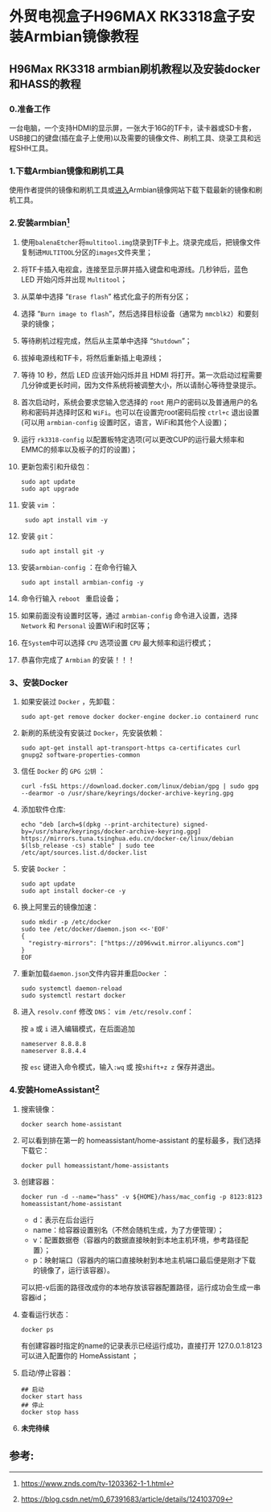# 外贸电视盒子H96MAX RK3318盒子安装Armbian镜像教程

## H96Max RK3318 armbian刷机教程以及安装docker和HASS的教程

### 0.准备工作

一台电脑，一个支持HDMI的显示屏，一张大于16G的TF卡，读卡器或SD卡套，USB接口的键盘(插在盒子上使用)以及需要的镜像文件、刷机工具、烧录工具和远程SHH工具。

### 1.下载Armbian镜像和刷机工具

使用作者提供的镜像和刷机工具或[进入](https://users.armbian.com/jock/rk3318/)Armbian镜像网站下载下载最新的镜像和刷机工具。

### 2.安装armbian[^1]

1. 使用`balenaEtcher`将`multitool.img`烧录到TF卡上。烧录完成后，把镜像文件复制进`MULTITOOL`分区的`images`文件夹里；

2. 将TF卡插入电视盒，连接至显示屏并插入键盘和电源线。几秒钟后，蓝色 LED 开始闪烁并出现 `Multitool`；

3. 从菜单中选择 “`Erase flash`” 格式化盒子的所有分区；

4. 选择 “`Burn image to flash`”，然后选择目标设备（通常为 `mmcblk2`）和要刻录的镜像；

5. 等待刷机过程完成，然后从主菜单中选择 “`Shutdown`”；

6. 拔掉电源线和TF卡，将然后重新插上电源线；

7. 等待 10 秒，然后 LED 应该开始闪烁并且 HDMI 将打开。第一次启动过程需要几分钟或更长时间，因为文件系统将被调整大小，所以请耐心等待登录提示。

8. 首次启动时，系统会要求您输入您选择的 `root` 用户的密码以及普通用户的名称和密码并选择时区和 `WiFi`。也可以在设置完root密码后按 `ctrl+c` 退出设置(可以用 `armbian-config` 设置时区，语言，WiFi和其他个人设置)；

9. 运行 `rk3318-config` 以配置板特定选项(可以更改CUP的运行最大频率和EMMC的频率以及板子的灯的设置)；

10. 更新包索引和升级包：

    ```shell
    sudo apt update
    sudo apt upgrade
    ```

11. 安装 `vim` ：

    ```shell
     sudo apt install vim -y
    ```

12. 安装 `git`：

    ```shell
    sudo apt install git -y
    ```

14. 安装`armbian-config` ：在命令行输入 

    ```shell
    sudo apt install armbian-config -y
    ```

15. 命令行输入 `reboot ` 重启设备；

16. 如果前面没有设置时区等，通过 `armbian-config` 命令进入设置，选择 `Network` 和 `Personal` 设置WiFi和时区等；

17. 在`System`中可以选择 `CPU` 选项设置 `CPU` 最大频率和运行模式；

18. 恭喜你完成了 `Armbian` 的安装！！！

### 3、安装Docker

1. 如果安装过 `Docker` ，先卸载：

    ```shell
    sudo apt-get remove docker docker-engine docker.io containerd runc
    ```

2. 新刷的系统没有安装过 `Docker`，先安装依赖： 

    ```shell
    sudo apt-get install apt-transport-https ca-certificates curl gnupg2 software-properties-common
    ```

3. 信任 `Docker` 的 `GPG 公钥`  ： 

    ```shell
    curl -fsSL https://download.docker.com/linux/debian/gpg | sudo gpg --dearmor -o /usr/share/keyrings/docker-archive-keyring.gpg
    ```

4. 添加软件仓库:

    ```shell
    echo "deb [arch=$(dpkg --print-architecture) signed-by=/usr/share/keyrings/docker-archive-keyring.gpg] https://mirrors.tuna.tsinghua.edu.cn/docker-ce/linux/debian $(lsb_release -cs) stable" | sudo tee /etc/apt/sources.list.d/docker.list
    ```

5. 安装 `Docker` ：

    ```shell
    sudo apt update
    sudo apt install docker-ce -y
    ```

6. 换上阿里云的镜像加速：

    ```shell
    sudo mkdir -p /etc/docker
    sudo tee /etc/docker/daemon.json <<-'EOF'
    {
      "registry-mirrors": ["https://z096vwit.mirror.aliyuncs.com"]
    }
    EOF
    ```

7. 重新加载`daemon.json`文件内容并重启`Docker` ：

    ```shell
    sudo systemctl daemon-reload
    sudo systemctl restart docker
    ```

8. 进入 `resolv.conf` 修改 `DNS`： `vim /etc/resolv.conf`：

    按 `a` 或 `i` 进入编辑模式，在后面追加

    ```shell
    nameserver 8.8.8.8
    nameserver 8.8.4.4
    ```

    按  `esc` 键进入命令模式，输入`:wq` 或 按`shift+z z` 保存并退出。

### 4.安装HomeAssistant[^2]

1. 搜索镜像：

    ```Shell
    docker search home-assistant
    ```

2. 可以看到排在第一的 homeassistant/home-assistant 的星标最多，我们选择下载它：

    ```shell
    docker pull homeassistant/home-assistants
    ```

3. 创建容器：

    ```shell
    docker run -d --name="hass" -v ${HOME}/hass/mac_config -p 8123:8123 homeassistant/home-assistant
    ```

    - d：表示在后台运行
    - name：给容器设置别名（不然会随机生成，为了方便管理）；
    - v：配置数据卷（容器内的数据直接映射到本地主机环境，参考路径配置）；
    - p：映射端口（容器内的端口直接映射到本地主机端口最后便是刚才下载的镜像了，运行该容器）。

    可以把-v后面的路径改成你的本地存放该容器配置路径，运行成功会生成一串容器id；

4. 查看运行状态：

    ```shell
    docker ps
    ```

    有创建容器时指定的name的记录表示已经运行成功，直接打开 127.0.0.1:8123 可以进入配置你的 HomeAssistant ；

5. 启动/停止容器：

    ```shell
    ## 启动
    docker start hass
    ## 停止
    docker stop hass
    ```

6. **未完待续**



## 参考:

[^1]:https://www.znds.com/tv-1203362-1-1.html

[^2]:https://blog.csdn.net/m0_67391683/article/details/124103709



